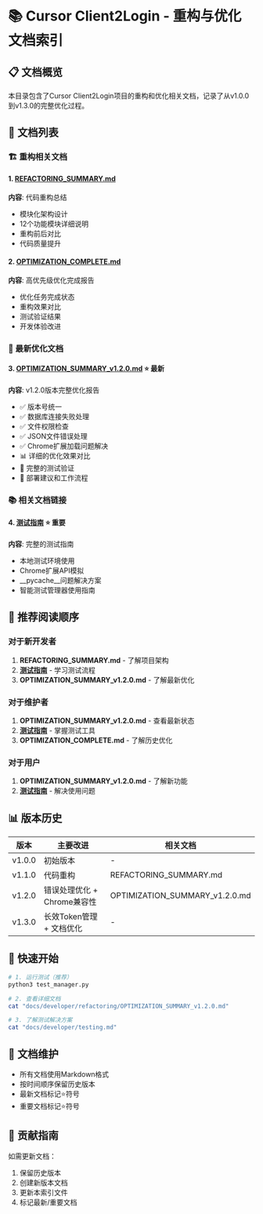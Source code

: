 # 📚 Cursor Client2Login - 重构与优化文档索引

## 📋 文档概览

本目录包含了Cursor Client2Login项目的重构和优化相关文档，记录了从v1.0.0到v1.3.0的完整优化过程。

## 📄 文档列表

### 🏗️ 重构相关文档

#### 1. [REFACTORING_SUMMARY.md](./REFACTORING_SUMMARY.md)
**内容**: 代码重构总结
- 模块化架构设计
- 12个功能模块详细说明
- 重构前后对比
- 代码质量提升

#### 2. [OPTIMIZATION_COMPLETE.md](./OPTIMIZATION_COMPLETE.md)
**内容**: 高优先级优化完成报告
- 优化任务完成状态
- 重构效果对比
- 测试验证结果
- 开发体验改进

### 🎯 最新优化文档

#### 3. [OPTIMIZATION_SUMMARY_v1.2.0.md](./OPTIMIZATION_SUMMARY_v1.2.0.md) ⭐ **最新**
**内容**: v1.2.0版本完整优化报告
- ✅ 版本号统一
- ✅ 数据库连接失败处理
- ✅ 文件权限检查
- ✅ JSON文件错误处理
- ✅ Chrome扩展加载问题解决
- 📊 详细的优化效果对比
- 🧪 完整的测试验证
- 🚀 部署建议和工作流程

### 📚 相关文档链接

#### 4. [测试指南](../testing.md) ⭐ **重要**
**内容**: 完整的测试指南
- 本地测试环境使用
- Chrome扩展API模拟
- __pycache__问题解决方案
- 智能测试管理器使用指南

## 🎯 推荐阅读顺序

### 对于新开发者
1. **REFACTORING_SUMMARY.md** - 了解项目架构
2. **[测试指南](../testing.md)** - 学习测试流程
3. **OPTIMIZATION_SUMMARY_v1.2.0.md** - 了解最新优化

### 对于维护者
1. **OPTIMIZATION_SUMMARY_v1.2.0.md** - 查看最新状态
2. **[测试指南](../testing.md)** - 掌握测试工具
3. **OPTIMIZATION_COMPLETE.md** - 了解历史优化

### 对于用户
1. **OPTIMIZATION_SUMMARY_v1.2.0.md** - 了解新功能
2. **[测试指南](../testing.md)** - 解决使用问题

## 📊 版本历史

| 版本 | 主要改进 | 相关文档 |
|------|----------|----------|
| v1.0.0 | 初始版本 | - |
| v1.1.0 | 代码重构 | REFACTORING_SUMMARY.md |
| v1.2.0 | 错误处理优化 + Chrome兼容性 | OPTIMIZATION_SUMMARY_v1.2.0.md |
| v1.3.0 | 长效Token管理 + 文档优化 | - |

## 🔧 快速开始

```bash
# 1. 运行测试（推荐）
python3 test_manager.py

# 2. 查看详细文档
cat "docs/developer/refactoring/OPTIMIZATION_SUMMARY_v1.2.0.md"

# 3. 了解测试解决方案
cat "docs/developer/testing.md"
```

## 📝 文档维护

- 所有文档使用Markdown格式
- 按时间顺序保留历史版本
- 最新文档标记⭐符号
- 重要文档标记⭐符号

## 🤝 贡献指南

如需更新文档：
1. 保留历史版本
2. 创建新版本文档
3. 更新本索引文件
4. 标记最新/重要文档
